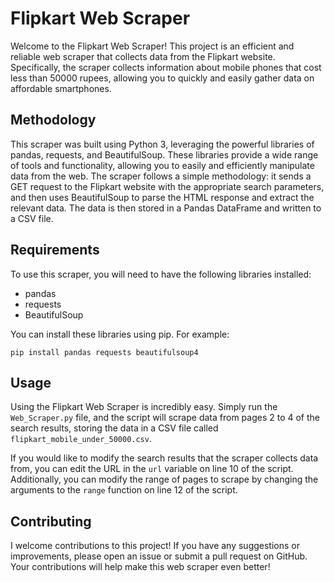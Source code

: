 # Flipkart Web Scraper

Welcome to the Flipkart Web Scraper! This project is an efficient and reliable web scraper that collects data from the Flipkart website. Specifically, the scraper collects information about mobile phones that cost less than 50000 rupees, allowing you to quickly and easily gather data on affordable smartphones. 

## Methodology

This scraper was built using Python 3, leveraging the powerful libraries of pandas, requests, and BeautifulSoup. These libraries provide a wide range of tools and functionality, allowing you to easily and efficiently manipulate data from the web. The scraper follows a simple methodology: it sends a GET request to the Flipkart website with the appropriate search parameters, and then uses BeautifulSoup to parse the HTML response and extract the relevant data. The data is then stored in a Pandas DataFrame and written to a CSV file. 

## Requirements

To use this scraper, you will need to have the following libraries installed:

- pandas
- requests
- BeautifulSoup

You can install these libraries using pip. For example:

```
pip install pandas requests beautifulsoup4
```

## Usage

Using the Flipkart Web Scraper is incredibly easy. Simply run the `Web_Scraper.py` file, and the script will scrape data from pages 2 to 4 of the search results, storing the data in a CSV file called `flipkart_mobile_under_50000.csv`.

If you would like to modify the search results that the scraper collects data from, you can edit the URL in the `url` variable on line 10 of the script. Additionally, you can modify the range of pages to scrape by changing the arguments to the `range` function on line 12 of the script.

## Contributing

I welcome contributions to this project! If you have any suggestions or improvements, please open an issue or submit a pull request on GitHub. Your contributions will help make this web scraper even better!

